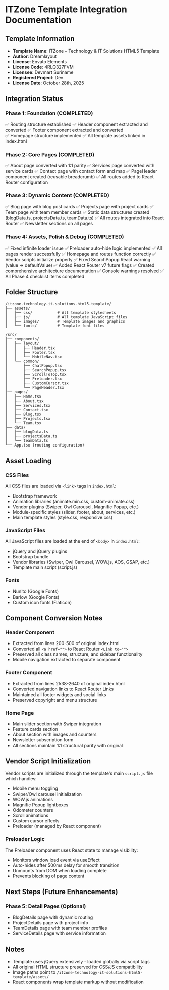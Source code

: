 # ITZone Template Integration Documentation

## Template Information
- **Template Name**: ITZone – Technology & IT Solutions HTML5 Template
- **Author**: Dreamlayout
- **License**: Envato Elements
- **License Code**: 4RLQ327FVM
- **Licensee**: Devmart Suriname
- **Registered Project**: Dev
- **License Date**: October 28th, 2025

## Integration Status

### Phase 1: Foundation (COMPLETED)
✅ Routing structure established
✅ Header component extracted and converted
✅ Footer component extracted and converted  
✅ Homepage structure implemented
✅ All template assets linked in index.html

### Phase 2: Core Pages (COMPLETED)
✅ About page converted with 1:1 parity
✅ Services page converted with service cards
✅ Contact page with contact form and map
✅ PageHeader component created (reusable breadcrumb)
✅ All routes added to React Router configuration

### Phase 3: Dynamic Content (COMPLETED)
✅ Blog page with blog post cards
✅ Projects page with project cards
✅ Team page with team member cards
✅ Static data structures created (blogData.ts, projectsData.ts, teamData.ts)
✅ All routes integrated into React Router
✅ Newsletter sections on all pages

### Phase 4: Assets, Polish & Debug (COMPLETED)
✅ Fixed infinite loader issue
✅ Preloader auto-hide logic implemented
✅ All pages render successfully
✅ Homepage and routes function correctly
✅ Vendor scripts initialize properly
✅ Fixed SearchPopup React warning (value → defaultValue)
✅ Added React Router v7 future flags
✅ Created comprehensive architecture documentation
✅ Console warnings resolved
✅ All Phase 4 checklist items completed

## Folder Structure

```
/itzone-technology-it-solutions-html5-template/
├── assets/
│   ├── css/           # All template stylesheets
│   ├── js/            # All template JavaScript files
│   ├── images/        # Template images and graphics
│   └── fonts/         # Template font files

/src/
├── components/
│   ├── layout/
│   │   ├── Header.tsx
│   │   ├── Footer.tsx
│   │   └── MobileNav.tsx
│   └── common/
│       ├── ChatPopup.tsx
│       ├── SearchPopup.tsx
│       ├── ScrollToTop.tsx
│       ├── Preloader.tsx
│       ├── CustomCursor.tsx
│       └── PageHeader.tsx
├── pages/
│   ├── Home.tsx
│   ├── About.tsx
│   ├── Services.tsx
│   ├── Contact.tsx
│   ├── Blog.tsx
│   ├── Projects.tsx
│   └── Team.tsx
├── data/
│   ├── blogData.ts
│   ├── projectsData.ts
│   └── teamData.ts
└── App.tsx (routing configuration)
```

## Asset Loading

### CSS Files
All CSS files are loaded via `<link>` tags in `index.html`:
- Bootstrap framework
- Animation libraries (animate.min.css, custom-animate.css)
- Vendor plugins (Swiper, Owl Carousel, Magnific Popup, etc.)
- Module-specific styles (slider, footer, about, services, etc.)
- Main template styles (style.css, responsive.css)

### JavaScript Files  
All JavaScript files are loaded at the end of `<body>` in `index.html`:
- jQuery and jQuery plugins
- Bootstrap bundle
- Vendor libraries (Swiper, Owl Carousel, WOW.js, AOS, GSAP, etc.)
- Template main script (script.js)

### Fonts
- Nunito (Google Fonts)
- Barlow (Google Fonts)
- Custom icon fonts (Flaticon)

## Component Conversion Notes

### Header Component
- Extracted from lines 200-500 of original index.html
- Converted all `<a href="">` to React Router `<Link to="">`
- Preserved all class names, structure, and sidebar functionality
- Mobile navigation extracted to separate component

### Footer Component  
- Extracted from lines 2538-2640 of original index.html
- Converted navigation links to React Router Links
- Maintained all footer widgets and social links
- Preserved copyright and menu structure

### Home Page
- Main slider section with Swiper integration
- Feature cards section
- About section with images and counters
- Newsletter subscription form
- All sections maintain 1:1 structural parity with original

## Vendor Script Initialization

Vendor scripts are initialized through the template's main `script.js` file which handles:
- Mobile menu toggling
- Swiper/Owl carousel initialization
- WOW.js animations
- Magnific Popup lightboxes
- Odometer counters
- Scroll animations
- Custom cursor effects
- Preloader (managed by React component)

### Preloader Logic
The Preloader component uses React state to manage visibility:
- Monitors window load event via useEffect
- Auto-hides after 500ms delay for smooth transition
- Unmounts from DOM when loading complete
- Prevents blocking of page content

## Next Steps (Future Enhancements)

### Phase 5: Detail Pages (Optional)
- BlogDetails page with dynamic routing
- ProjectDetails page with project info
- TeamDetails page with team member profiles
- ServiceDetails page with service information

## Notes
- Template uses jQuery extensively - loaded globally via script tags
- All original HTML structure preserved for CSS/JS compatibility
- Image paths point to `/itzone-technology-it-solutions-html5-template/assets/`
- React components wrap template markup without modification
